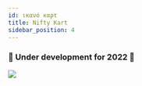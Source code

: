 ```yaml
---
id: ικανό καρτ
title: Nifty Kart
sidebar_position: 4
---
```


### 🚧 Under development for 2022 🚧

![](/img/niftykart_v01.png)
